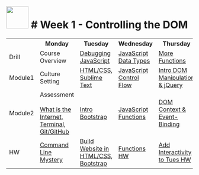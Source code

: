 # <img src="https://cloud.githubusercontent.com/assets/7833470/10423298/ea833a68-7079-11e5-84f8-0a925ab96893.png" width="60"> # Week 1 - Controlling the DOM

<table>
  <tr>
    <th></th>
    <th>Monday</th>
    <th>Tuesday</th>
    <th>Wednesday</th>
    <th>Thursday</th>
    <th>Friday</th>
  </tr>
  <tr>
    <td>Drill</td>
    <td>Course Overview</td>
    <td><a href="day-02/drill">Debugging JavaScript</a></td>
    <td><a href="day-03/drill">JavaScript Data Types</a></td>
    <td><a href="day-04/drill">More Functions</a></td>
    <td>Assessment</td>
  </tr>
  <tr>
    <td>Module1</td>
    <td>Culture Setting</td>
    <td><a href="day-02/module-01">HTML/CSS, Sublime Text</a></td>
    <td><a href="day-03/module-01">JavaScript Control Flow</a></td>
    <td><a href="day-04/module-01">Intro DOM Manipulation & jQuery</a></td>
    <td>Review</td>
  </tr>
  <tr>
    <td>Module2</td>
    <td>
      Assessment<br><br>
      <a href="day-01/module-02">What is the Internet, Terminal, Git/GitHub</a>
    </td>
    <td><a href="day-02/module-02">Intro Bootstrap</a></td>
    <td><a href="day-03/module-02">JavaScript Functions</a></td>
    <td><a href="day-04/module-02">DOM Context & Event-Binding</a></td>
    <td>Intro <a href="https://github.com/sf-wdi-24/tic-tac-toe" target="_blank">Weekend Lab (Tic Tac Toe)</a></td>
  </tr>
  <tr>
    <td>HW</td>
    <td><a href="https://github.com/sf-wdi-24/command-line-mystery" target="_blank">Command Line Mystery</a></td>
    <td><a href="https://github.com/sf-wdi-24/site-recreation" target="_blank">Build Website in HTML/CSS, Bootstrap</a></td>
    <td><a href="https://github.com/sf-wdi-24/functions-challenges" target="_blank">Functions HW</a></td>
    <td><a href="https://github.com/sf-wdi-24/site-recreation-interactive" target="_blank">Add Interactivity to Tues HW</a></td>
    <td><a href="https://github.com/sf-wdi-24/tic-tac-toe" target="_blank">Weekend Lab (Tic Tac Toe)</a></td>
  </tr>
</table>
